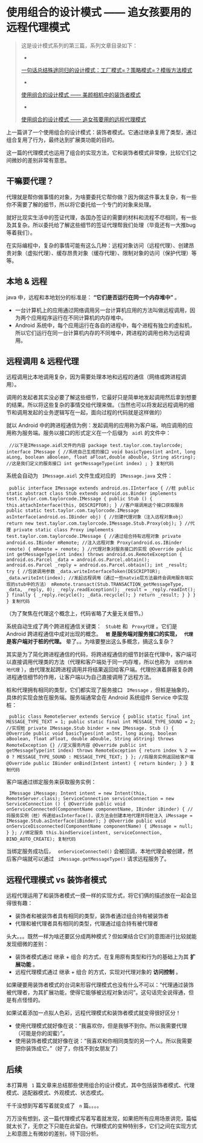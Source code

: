 # 使用组合的设计模式 —— 追女孩要用的远程代理模式 #

> 
> 
> 
> 这是设计模式系列的第三篇，系列文章目录如下：
> 
> * 
> 
> [一句话总结殊途同归的设计模式：工厂模式=？策略模式=？模版方法模式](
> https://juejin.im/post/5ccf031ee51d456e2a64b35d )
> 
> 
> * 
> 
> [使用组合的设计模式 —— 美颜相机中的装饰者模式](
> https://juejin.im/post/5ce8a42e6fb9a07eb55f37da )
> 
> 
> * 
> 
> [使用组合的设计模式 —— 追女孩要用的远程代理模式](
> https://juejin.im/post/5cea42bfe51d455a2f2201e5 )
> 
> 
> 

上一篇讲了一个使用组合的设计模式：装饰者模式。它通过继承复用了类型，通过组合复用了行为，最终达到扩展类功能的目的。

这一篇的代理模式也运用了组合的实现方法，它和装饰者模式非常像，比较它们之间微妙的差别非常有意思。

## 干嘛要代理？ ##

代理就是帮你做事情的对象，为啥要委托它帮你做？因为做这件事太复杂，有一些你不需要了解的细节，所以将它委托给一个专门的对象来处理。

就好比现实生活中的签证代理，各国办签证的需要的材料和流程不尽相同，有一些及其复杂。所以委托给了解这些细节的签证代理帮我们处理（毕竟还有一大推bug等着我们）。

在实际编程中，复杂的事情可能有这么几种：远程对象访问（远程代理）、创建昂贵对象（虚拟代理）、缓存昂贵对象（缓存代理）、限制对象的访问（保护代理）等等。

## 本地 & 远程 ##

java 中，远程和本地划分的标准是： **“它们是否运行在同一个内存堆中”** 。

* 一台计算机上的应用通过网络调用另一台计算机应用的方法叫做远程调用，因为两个应用程序运行在不同计算机的内存堆中。
* Android 系统中，每个应用运行在各自的进程中，每个进程有独立的虚拟机，所以它们运行在同一台计算机内存的不同堆中，跨进程的调用也称为远程调用。

## 远程调用 & 远程代理 ##

远程调用比本地调用复杂，因为需要处理本地和远程的通信（网络或跨进程调用）。

调用的发起者其实没必要了解这些细节，它最好只是简单地发起调用然后拿到想要的结果。所以将这些复杂的事情交给代理来做。（当然也可以将发起远程调用的细节和调用发起的业务逻辑写在一起，面向过程的代码就是这样做的）

就以 Android 中的跨进程通信为例：发起调用的应用称为客户端，响应调用的应用称为服务端。服务以接口的形式定义在一个后缀为 ` aidl` 的文件中：

` //以下是IMessage.aidl文件的内容 package test.taylor.com.taylorcode; interface IMessage { //系统自己生成的接口 void basicTypes(int anInt, long aLong, boolean aBoolean, float aFloat,double aDouble, String aString); //这是我们定义的服务接口 int getMessageType(int index) ; } 复制代码`

系统会自动为 ` IMessage.aidl` 文件生成对应的 ` IMessage.java` 文件：

` public interface IMessage extends android.os.IInterface { //桩 public static abstract class Stub extends android.os.Binder implements test.taylor.com.taylorcode.IMessage { public Stub () { this.attachInterface(this, DESCRIPTOR); } //客户端调用这个接口获取服务 public static test.taylor.com.taylorcode.IMessage asInterface(android.os.IBinder obj) { //创建代理对象（注入远程对象obj） return new test.taylor.com.taylorcode.IMessage.Stub.Proxy(obj); } //代理 private static class Proxy implements test.taylor.com.taylorcode.IMessage { //通过组合持有远程对象 private android.os.IBinder mRemote; //注入远程对象 Proxy(android.os.IBinder remote) { mRemote = remote; } //代理对象对服务接口的实现 @Override public int getMessageType(int index) throws android.os.RemoteException { android.os.Parcel _data = android.os.Parcel.obtain(); android.os.Parcel _reply = android.os.Parcel.obtain(); int _result; try { //包装调用参数 _data.writeInterfaceToken(DESCRIPTOR); _data.writeInt(index); //发起远程调用（通过一些natvie层方法最终会调用服务端实现的stub中的方法） mRemote.transact(Stub.TRANSACTION_getMessageType, _data, _reply, 0); _reply.readException(); _result = _reply.readInt(); } finally { _reply.recycle(); _data.recycle(); } return _result; } } } } 复制代码`

（为了聚焦在代理这个概念上，代码省略了大量无关细节。）

系统自动生成了两个跨进程通信关键类： ` Stub桩` 和 ` Proxy代理` 。它们是 Android 跨进程通信中成对出现的概念。 **` 桩` 是服务端对服务接口的实现， ` 代理` 是客户端对于桩的代理。** 晕了。。为啥要整出这么多概念，搞这么复杂？

其实是为了简化跨进程通信的代码，将跨进程通信的细节封装在代理中，客户端可以直接调用代理类的方法（代理和客户端处于同一内存堆，所以也称为 ` 远程的本地代理` ），由代理发起跨进程调用并将结果返回给客户端。代理扮演着屏蔽复杂跨进程通信细节的作用，让客户端以为自己直接调用了远程方法。

桩和代理拥有相同的类型，它们都实现了服务接口 ` IMessage` ，但桩是抽象的，具体的实现会放在服务端。服务端通常会在 Android 系统组件 Service 中实现桩：

` public class RemoteServer extends Service { public static final int MESSAGE_TYPE_TEXT = 1; public static final int MESSAGE_TYPE_SOUND = 2; //实现桩 private IMessage.Stub binder = new IMessage. Stub () { @Override public void basicTypes(int anInt, long aLong, boolean aBoolean, float aFloat, double aDouble, String aString) throws RemoteException {} //定义服务内容 @Override public int getMessageType(int index) throws RemoteException { return index % 2 == 0 ? MESSAGE_TYPE_SOUND : MESSAGE_TYPE_TEXT; } }; //将服务实例返回给客户端 @Override public IBinder onBind(Intent intent) { return binder; } } 复制代码`

客户端通过绑定服务来获取服务实例：

` IMessage iMessage; Intent intent = new Intent(this, RemoteServer.class); ServiceConnection serviceConnection = new ServiceConnection () { @Override public void onServiceConnected(ComponentName componentName, IBinder iBinder) { //将服务实例（桩）传递给asInterface()，该方法会创建本地代理并将桩注入 iMessage = IMessage.Stub.asInterface(iBinder); } @Override public void onServiceDisconnected(ComponentName componentName) { iMessage = null; } }; //绑定服务 this.bindService(intent, serviceConnection, BIND_AUTO_CREATE); 复制代码`

当绑定服务成功后， ` onServiceConnected()` 会被回调，本地代理会被创建，然后客户端就可以通过 ` iMessage.getMessageType()` 请求远程服务了。

## 远程代理模式 vs 装饰者模式 ##

远程代理运用了和装饰者模式一摸一样的实现方式，将它们俩的描述放在一起会显得很有趣：

* 装饰者和被装饰者具有相同的类型，装饰者通过组合持有被装饰者
* 代理和被代理者具有相同的类型，代理通过组合持有被代理者

头大。。。既然一样为啥还要区分成两种模式？但如果结合它们的意图进行比较就能发现细微的差别：

* 装饰者模式通过 继承 + 组合 的方式，在复用原有类型和行为的基础上为其 **扩展功能** 。
* 远程代理模式通过 继承 + 组合 的方式，实现对代理对象的 **访问控制** 。

如果硬要用装饰者模式的台词来形容代理模式也没有什么不可以：“代理通过装饰被代理者，为其扩展功能，使得它能够被远程对象访问”。这句话完全说得通，但是有点怪怪的。

如果试着添加一点拟人色彩，远程代理模式和装饰者模式就变得很好区分！

* 使用代理模式就好像在说：“我喜欢你，但是我够不到你。所以我需要代理（可能是你的闺蜜）”。
* 使用装饰者模式就好像在说：“我喜欢和你相同类型的另一个人。所以我需要把你装饰成它。”（好了，你找不到女朋友了）

## 后续 ##

本打算用 ` 1` 篇文章来总结那些使用组合的设计模式，其中包括装饰者模式、代理模式、适配器模式、外观模式、状态模式。

千千没想到写着写着就变成了 ` n` 篇。。。。

万万没有想到，这一篇代理模式写着写着就发现，如果把所有应用场景讲完，篇幅就太长了，无奈之下只能在此留白。代理模式的变种特别多，它们之间在实现方式上和意图上有微妙的差别，待下回分析。